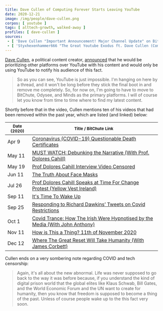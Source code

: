 ```yaml
---
title: Dave Cullen of Computing Forever Starts Leaving YouTube
date: 2020-12-21
image: /img/people/dave-cullen.png
corpos: [ youtube ]
tags: [ alttech-growth, walked-away ]
profiles: [ dave-cullen ]
sources:
 - [ 'Dave Cullen "Important Announcement! Major Channel Update" on BitChute (21 Dec 2020)', 'https://www.bitchute.com/video/3nOigXR9fPk/' ]
 - [ 'Styxhexenhammer666 "The Great Youtube Exodus ft. Dave Cullen (Computing Forever)" on BitChute (23 Dec 2020)', 'https://www.bitchute.com/video/tqxTpkLZ-yc/' ]
---
```


[Dave Cullen](/profiles/dave-cullen/), a political content creator,
[announced](https://www.bitchute.com/video/3nOigXR9fPk/) that he would be
prioritizing other platforms over YouTube with his content and would only be
using YouTube to notify his audience of this fact.

> So as you can see, YouTube is just impossible. I'm hanging on here by a
> thread, and it won't be long before they stick the final boot in and remove
> me completely. So, for now on, I'm going to have to move to BitChute, Odysee,
> and Minds as the primary platforms. I will of course let you know from time
> to time where to find my latest content.

Shortly before that in the video, Cullen mentions ten of his videos that had
been removed within the past year, which are listed (and linked) below:

| <small>Date (2020)</small> | <small>Title / BitChute Link</small> |
|---|---|
| Apr 9 | [Coronavirus (COVID-19) Questionable Death Certificates](https://www.bitchute.com/video/YfG9nmAnQp4/) |
| May 11 | [MUST WATCH: Debunking the Narrative (With Prof. Dolores Cahill)](https://www.bitchute.com/video/Avc6_ftzk3w/) |
| May 19 | [Prof Dolores Cahill Interview Video Censored](https://www.bitchute.com/video/CLnWahgtfBA/) |
| Jun 11 | [The Truth About Face Masks](https://www.bitchute.com/video/U47_sRuG0Yg/) |
| Jul 26 | [Prof Dolores Cahill Speaks at Time For Change Protest (Yellow Vest Ireland)](https://www.bitchute.com/video/YQzdvxUiJCc/) |
| Sep 11 | [It's Time To Wake Up](https://www.bitchute.com/video/Lh6VnB7JvW0/) |
| Sep 25 | [Responding to Richard Dawkins’ Tweets on Covid Restrictions](https://www.bitchute.com/video/cjaaqk-NhbY/) |
| Oct 1 | [Covid Trance: How The Irish Were Hypnotised by the Media (With John Anthony)](https://www.bitchute.com/video/FgSALTfZCT0/) |
| Nov 11 | [How is This a Thing? 11th of November 2020](https://www.bitchute.com/video/33rlMWNJKNE/) |
| Dec 12 | [Where The Great Reset Will Take Humanity (With James Corbett)](https://www.bitchute.com/video/VWbXpQtOIog/) |

Cullen ends on a very sombering note regarding COVID and tech censorship:

> Again, it's all about the new abnormal. Life was never supposed to go back to
> the way it was before because, if you understand the kind of digital prison
> world that the global elites like Klaus Schwab, Bill Gates, and the World
> Economic Forum and the UN want to create for humanity, then you know that
> freedom is supposed to become a thing of the past. Unless of course people
> wake up to the this fact very soon.
